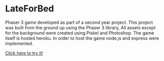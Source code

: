 # LateForBed
Phaser 3 game developed as part of a second year project. This project was built from the ground up using the Phaser 3 library, All assets except for the background were created using Piskel and Photoshop. The game itself is hosted heroku. In order to host the game node.js and express were implemented. 

[Click here to try it!](https://www.google.com)

